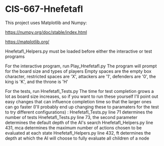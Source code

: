 # CIS-667-Hnefetafl

This project uses Matplotlib and Numpy:

https://numpy.org/doc/stable/index.html

https://matplotlib.org/

Hnefetafl_Helpers.py must be loaded before either the interactive or test programs

For the interactive program, run Play_Hnefetafl.py
The program will prompt for the board size and types of players
Empty spaces are the empty box character, restricted spaces are 'X', attackers are '1', defenders are '0', the king is 'K', and the throne is 'H'

For the tests, run Hnefetafl_Tests.py
The time for test completion grows a lot as board size increases, so if you want to run these yourself I'll point out easy changes that can influence completion time so that the larger ones can go faster (I'll probably end up changing these to paramaters for the test to try different configurations) :
Hnefetafl_Tests.py line 71 determines the number of tests
Hnefetafl_Tests.py line 73, the second parameter determines the default depth of the AI's search
Hnefetafl_Helpers.py line 431, mca determines the maximum number of actions chosen to be evaluated at each state
Hnefetafl_Helpers.py line 432, ft determines the depth at which the AI will choose to fully evaluate all children of a node

